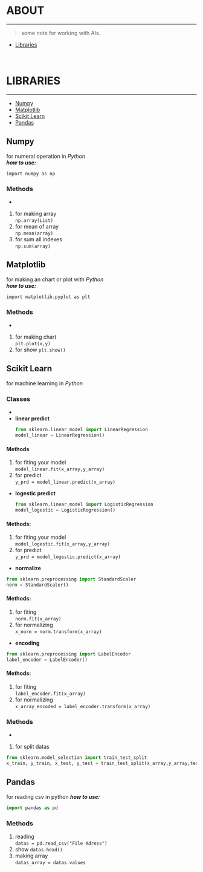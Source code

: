 # ABOUT
---

> some note for working with AIs.

- [Libraries](#libraries)
<br>

# LIBRARIES
---
- [Numpy](#numpy)
- [Matplotlib](#matplotlib)
- [Scikit Learn](#scikit-learn)
- [Pandas](#pandas)

## Numpy
for numeral operation in *Python*<br>
***how to use:***<br>
```Py
import numpy as np
```  
### Methods
-
1. for making array  
	`np.array(List)`   
2. for mean of array  
	`np.mean(array)`
3. for sum all indexes  
	`np.sum(array)`

## Matplotlib
for making an chart or plot with *Python*  
***how to use:***  
```Py 
import matplotlib.pyplot as plt
```  
### Methods
-
1. for making chart  
	`plt.plot(x,y)`   
2. for show 
	`plt.show()`

## Scikit Learn
for machine learning in *Python*  
### Classes
-
- **linear predict**
    ```Python
    from sklearn.linear_model import LinearRegression
    model_linear = LinearRegression()
    ```  
#### Methods
1. for fiting your model  
`model_linear.fit(x_array,y_array)`  
2. for predict  
`y_prd = model_linear.predict(x_array)`  

- **logestic predict**
    ```Python
    from sklearn.linear_model import LogisticRegression
    model_logestic = LogisticRegression()
    ```  
#### Methods:
1. for fiting your model  
`model_logestic.fit(x_array,y_array)`  
2. for predict  
`y_prd = model_logestic.predict(x_array)`  

- **normalize**  
 ```Python
 from sklearn.preprocessing import StandardScaler
 norm = StandardScaler()
 ```  
 #### Methods:
1. for fiting  
`norm.fit(x_array)`  
2. for normalizing  
`x_norm = norm.transform(x_array)`  

- **encoding**
```Python
from sklearn.preprocessing import LabelEncoder
label_encoder = LabelEncoder()
```
#### Methods:
1. for fiting  
`label_encoder.fit(x_array)`  
2. for normalizing  
`x_array_encoded = label_encoder.transform(x_array)`  

### Methods
-
1. for split datas  
```Python
from sklearn.model_selection import train_test_split
x_train, y_train, x_test, y_test = train_test_split(x_array,y_array,test_size=0.2)
```  

## Pandas
for reading csv in python
***how to use:***  
```Python 
import pandas as pd
```
### Methods
1. reading  
`datas = pd.read_csv("File Adress")`  
2. show
`datas.head()`  
3. making array  
`datas_array = datas.values`